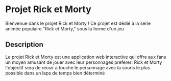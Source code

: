 # Projet Rick et Morty

Bienvenue dans le projet Rick et Morty ! Ce projet est dédié à la série animée populaire "Rick et Morty," sous la forme d'un jeu

## Description

Le projet Rick et Morty est une application web interactive qui offre aux fans un moyen amusant de jouer avec leur personnages preferer: Rick et Morty
l'objectif sera de reusir a touche le personnage avec la souris le plus possible dans un laps de temps bien déterminé 


